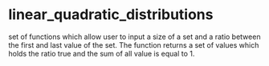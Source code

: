 # linear_quadratic_distributions
set of functions which allow user to input a size of a set and a ratio between the first and last value of the set. The function returns a set of values which holds the ratio true and the sum of all value is equal to 1.
